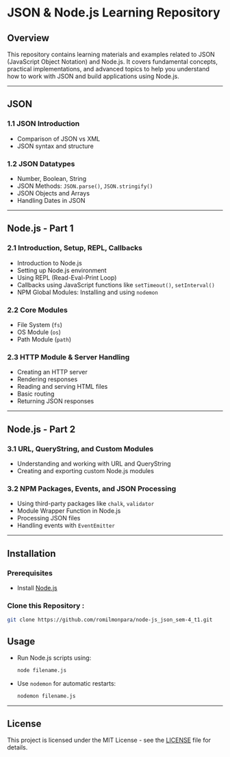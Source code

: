 # JSON & Node.js Learning Repository

## Overview

This repository contains learning materials and examples related to JSON (JavaScript Object Notation) and Node.js. It covers fundamental concepts, practical implementations, and advanced topics to help you understand how to work with JSON and build applications using Node.js.

---

## JSON

### 1.1 JSON Introduction

- Comparison of JSON vs XML
- JSON syntax and structure

### 1.2 JSON Datatypes

- Number, Boolean, String
- JSON Methods: `JSON.parse()`, `JSON.stringify()`
- JSON Objects and Arrays
- Handling Dates in JSON

---

## Node.js - Part 1

### 2.1 Introduction, Setup, REPL, Callbacks

- Introduction to Node.js
- Setting up Node.js environment
- Using REPL (Read-Eval-Print Loop)
- Callbacks using JavaScript functions like `setTimeout()`, `setInterval()`
- NPM Global Modules: Installing and using `nodemon`

### 2.2 Core Modules

- File System (`fs`)
- OS Module (`os`)
- Path Module (`path`)

### 2.3 HTTP Module & Server Handling

- Creating an HTTP server
- Rendering responses
- Reading and serving HTML files
- Basic routing
- Returning JSON responses

---

## Node.js - Part 2

### 3.1 URL, QueryString, and Custom Modules

- Understanding and working with URL and QueryString
- Creating and exporting custom Node.js modules

### 3.2 NPM Packages, Events, and JSON Processing

- Using third-party packages like `chalk`, `validator`
- Module Wrapper Function in Node.js
- Processing JSON files
- Handling events with `EventEmitter`

---

## Installation

### Prerequisites

- Install [Node.js](https://nodejs.org/)

### Clone this Repository :

   ```sh
   git clone https://github.com/romilmonpara/node-js_json_sem-4_t1.git
   ```

## Usage

- Run Node.js scripts using:
  ```sh
  node filename.js
  ```
- Use `nodemon` for automatic restarts:
  ```sh
  nodemon filename.js
  ```

---

## License

This project is licensed under the MIT License - see the [LICENSE](LICENSE) file for details.


